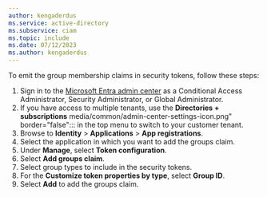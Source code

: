 ```yaml
---
author: kengaderdus
ms.service: active-directory
ms.subservice: ciam
ms.topic: include
ms.date: 07/12/2023
ms.author: kengaderdus
---
```

To emit the group membership claims in security tokens, follow these steps:

1. Sign in to the [Microsoft Entra admin center](https://entra.microsoft.com) as a Conditional Access Administrator, Security Administrator, or Global Administrator. 
1. If you have access to multiple tenants, use the **Directories + subscriptions** media/common/admin-center-settings-icon.png" border="false"::: in the top menu to switch to your customer tenant. 
1. Browse to **Identity** > **Applications** > **App registrations**.
1. Select the application in which you want to add the groups claim.
1. Under **Manage**, select **Token configuration**.
1. Select **Add groups claim**.
1. Select group types to include in the security tokens.
1. For the **Customize token properties by type**, select **Group ID**.
1. Select **Add** to add the groups claim.